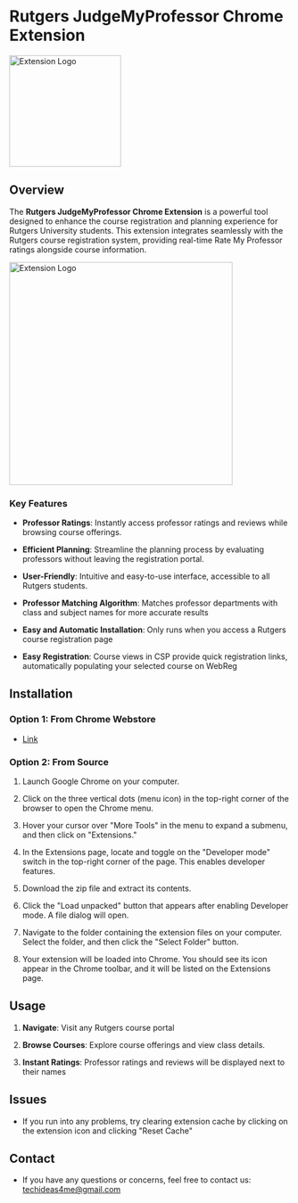 # Rutgers JudgeMyProfessor Chrome Extension

<img src="https://github.com/TekRekon/rutgers-judgemyprof-extension/assets/45916994/1f3e074d-835d-4b15-8b65-48e3504cb4f3" alt="Extension Logo" width="200px">


## Overview

The **Rutgers JudgeMyProfessor Chrome Extension** is a powerful tool designed to enhance the course registration and planning experience for Rutgers University students. This extension integrates seamlessly with the Rutgers course registration system, providing real-time Rate My Professor ratings alongside course information.

<img src="https://github.com/TekRekon/rutgers-judgemyprof-extension/assets/45916994/261aebf3-f8e6-4eb4-85f5-271163f46459" alt="Extension Logo" width="400px">


### Key Features

- **Professor Ratings**: Instantly access professor ratings and reviews while browsing course offerings.

- **Efficient Planning**: Streamline the planning process by evaluating professors without leaving the registration portal.

- **User-Friendly**: Intuitive and easy-to-use interface, accessible to all Rutgers students.

- **Professor Matching Algorithm**: Matches professor departments with class and subject names for more accurate results

- **Easy and Automatic Installation**: Only runs when you access a Rutgers course registration page

- **Easy Registration**: Course views in CSP provide quick registration links, automatically populating your selected course on WebReg



## Installation 

### Option 1: From Chrome Webstore

- [Link](https://chromewebstore.google.com/detail/rutgers-judgemyprofessor/pobjkogdmfhednbhiinlipploogcbgpg?hl=en-US&utm_source=ext_sidebar)

### Option 2: From Source

1. Launch Google Chrome on your computer.

2. Click on the three vertical dots (menu icon) in the top-right corner of the browser to open the Chrome menu.

3. Hover your cursor over "More Tools" in the menu to expand a submenu, and then click on "Extensions."

4. In the Extensions page, locate and toggle on the "Developer mode" switch in the top-right corner of the page. This enables developer features.

5. Download the zip file and extract its contents.

6. Click the "Load unpacked" button that appears after enabling Developer mode. A file dialog will open.

7. Navigate to the folder containing the extension files on your computer. Select the folder, and then click the "Select Folder" button.

8. Your extension will be loaded into Chrome. You should see its icon appear in the Chrome toolbar, and it will be listed on the Extensions page.



## Usage

1. **Navigate**: Visit any Rutgers course portal

2. **Browse Courses**: Explore course offerings and view class details.

3. **Instant Ratings**: Professor ratings and reviews will be displayed next to their names



## Issues
- If you run into any problems, try clearing extension cache by clicking on the extension icon and clicking "Reset Cache"



## Contact

- If you have any questions or concerns, feel free to contact us: techideas4me@gmail.com
